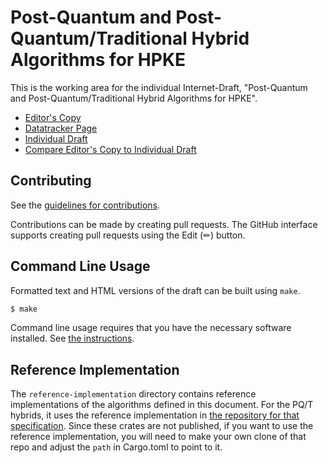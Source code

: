 <!-- regenerate: on (set to off if you edit this file) -->

# Post-Quantum and Post-Quantum/Traditional Hybrid Algorithms for HPKE

This is the working area for the individual Internet-Draft, "Post-Quantum and Post-Quantum/Traditional Hybrid Algorithms for HPKE".

* [Editor's Copy](https://hpkewg.github.io/hpke-pq/#go.draft-ietf-hpke-pq.html)
* [Datatracker Page](https://datatracker.ietf.org/doc/draft-ietf-hpke-pq)
* [Individual Draft](https://datatracker.ietf.org/doc/html/draft-ietf-hpke-pq)
* [Compare Editor's Copy to Individual Draft](https://hpkewg.github.io/hpke-pq/#go.draft-ietf-hpke-pq.diff)


## Contributing

See the
[guidelines for contributions](https://github.com/hpkewg/hpke-pq/blob/main/CONTRIBUTING.md).

Contributions can be made by creating pull requests.
The GitHub interface supports creating pull requests using the Edit (✏) button.


## Command Line Usage

Formatted text and HTML versions of the draft can be built using `make`.

```sh
$ make
```

Command line usage requires that you have the necessary software installed.  See
[the instructions](https://github.com/martinthomson/i-d-template/blob/main/doc/SETUP.md).

## Reference Implementation

The `reference-implementation` directory contains reference implementations of
the algorithms defined in this document.  For the PQ/T hybrids, it uses the
reference implementation in [the repository for that
specification](https://github.com/cfrg/draft-irtf-cfrg-concrete-hybrid-kems/).
Since these crates are not published, if you want to use the reference
implementation, you will need to make your own clone of that repo and adjust the
`path` in Cargo.toml to point to it.
